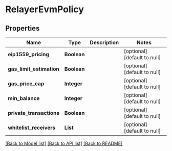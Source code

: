 # RelayerEvmPolicy
## Properties

| Name | Type | Description | Notes |
|------------ | ------------- | ------------- | -------------|
| **eip1559\_pricing** | **Boolean** |  | [optional] [default to null] |
| **gas\_limit\_estimation** | **Boolean** |  | [optional] [default to null] |
| **gas\_price\_cap** | **Integer** |  | [optional] [default to null] |
| **min\_balance** | **Integer** |  | [optional] [default to null] |
| **private\_transactions** | **Boolean** |  | [optional] [default to null] |
| **whitelist\_receivers** | **List** |  | [optional] [default to null] |

[[Back to Model list]](../README.md#documentation-for-models) [[Back to API list]](../README.md#documentation-for-api-endpoints) [[Back to README]](../README.md)

